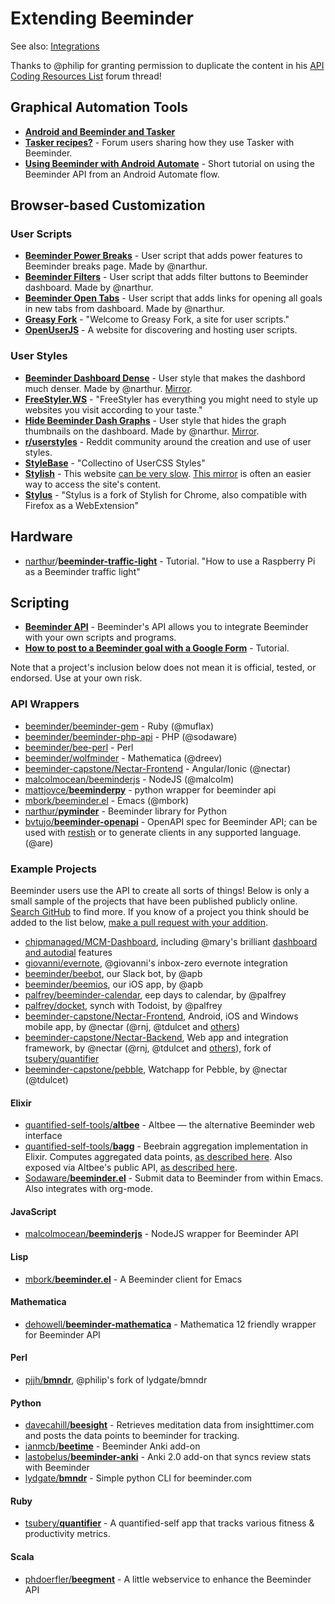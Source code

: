 # Extending Beeminder

See also: [Integrations][1]

Thanks to @philip for granting permission to duplicate the content in his [API Coding Resources List][2] forum thread!

## Graphical Automation Tools

*   [**Android and Beeminder and Tasker**][3]
*   [**Tasker recipes?**][4] - Forum users sharing how they use Tasker with Beeminder.
*   [**Using Beeminder with Android Automate**][5] - Short tutorial on using the Beeminder API from an Android Automate flow.

## Browser-based Customization

### User Scripts

*   [**Beeminder Power Breaks**][6] - User script that adds
    power features to Beeminder breaks page. Made by @narthur.
*   [**Beeminder Filters**][7] - User script that adds filter
    buttons to Beeminder dashboard. Made by @narthur.
*   [**Beeminder Open Tabs**][8] - User script that adds links
    for opening all goals in new tabs from dashboard. Made by @narthur.
*   [**Greasy Fork**][9] - "Welcome to Greasy Fork, a site for user scripts."
*   [**OpenUserJS**][10] - A website for discovering and hosting user scripts.

### User Styles

*   [**Beeminder Dashboard Dense**][11] - User style that makes
    the dashbord much denser. Made by @narthur. [Mirror][12].
*   [**FreeStyler.WS**][13] - "FreeStyler has everything you might need to style up websites you visit according to your taste."
*   [**Hide Beeminder Dash Graphs**][14] - User style that hides the graph thumbnails on the dashboard. Made by @narthur. [Mirror][15].
*   [**r/userstyles**][16] - Reddit community around the creation and use of user styles.
*   [**StyleBase**][17] - "Collectino of UserCSS Styles"
*   [**Stylish**][18] - This website [can be very slow][19]. [This mirror][20] is often an easier way to access the site's content.
*   [**Stylus**][21] - "Stylus is a fork of Stylish for Chrome, also compatible with Firefox as a WebExtension"

## Hardware

*   [narthur][22]/[**beeminder-traffic-light**][23] - Tutorial. "How to use a Raspberry Pi as a Beeminder traffic light"

## Scripting

*   [**Beeminder API**][24] - Beeminder's API allows you to integrate
    Beeminder with your own scripts and programs.
*   [**How to post to a Beeminder goal with a Google Form**][25] - Tutorial.

Note that a project's inclusion below does not mean it is official, tested, or endorsed. Use at your own risk.

### API Wrappers

*   [beeminder/beeminder-gem][26] - Ruby (@muflax)
*   [beeminder/beeminder-php-api][27] - PHP (@sodaware)
*   [beeminder/bee-perl][28] - Perl
*   [beeminder/wolfminder][29] - Mathematica (@dreev)
*   [beeminder-capstone/Nectar-Frontend][30] - Angular/Ionic (@nectar)
*   [malcolmocean/beeminderjs][31] - NodeJS (@malcolm)
*   [mattjoyce/**beeminderpy**][32] - python wrapper for beeminder api
*   [mbork/beeminder.el][33] - Emacs (@mbork)
*   [narthur/**pyminder**][34] - Beeminder library for Python
*   [bvtujo/**beeminder-openapi**][35] - OpenAPI spec for Beeminder API; can be used with [restish][36] or to generate clients in any supported language. (@are)

### Example Projects

Beeminder users use the API to create all sorts of things! Below is only a small sample of the projects that have been published publicly online. [Search GitHub][37] to find more. If you know of a project you think should be added to the list below, [make a pull request with your addition][38].

*   [chipmanaged/MCM-Dashboard][39], including @mary's brilliant [dashboard and autodial][40] features
*   [giovanni/evernote][41], @giovanni's inbox-zero evernote integration
*   [beeminder/beebot][42], our Slack bot, by @apb
*   [beeminder/beemios][43], our  iOS app, by @apb
*   [palfrey/beeminder-calendar][44], eep days to calendar, by @palfrey
*   [palfrey/docket][45], synch with Todoist, by @palfrey
*   [beeminder-capstone/Nectar-Frontend][46], Android, iOS and Windows mobile app, by @nectar (@rnj, @tdulcet and [others][47])
*   [beeminder-capstone/Nectar-Backend][48], Web app and integration framework, by @nectar (@rnj, @tdulcet and [others][47]), fork of [tsubery/quantifier][49]
*   [beeminder-capstone/pebble][50], Watchapp for Pebble, by @nectar (@tdulcet)

#### Elixir

*   [quantified-self-tools/**altbee**][51] - Altbee — the alternative Beeminder web interface
*   [quantified-self-tools/**bagg**][52] - Beebrain aggregation implementation in Elixir. Computes aggregated data points, [as described here][53]. Also exposed via Altbee's public API, [as described here][54].
*   [Sodaware/**beeminder.el**][55] - Submit data to Beeminder from within Emacs. Also integrates with org-mode.

#### JavaScript

*   [malcolmocean/**beeminderjs**][31] - NodeJS wrapper for Beeminder API

#### Lisp

*   [mbork/**beeminder.el**][33] - A Beeminder client for Emacs

#### Mathematica

*   [dehowell/**beeminder-mathematica**][56] - Mathematica 12 friendly wrapper for Beeminder API

#### Perl

*   [pjjh/**bmndr**][57], @philip's fork of lydgate/bmndr

#### Python

*   [davecahill/**beesight**][58] - Retrieves meditation data from insighttimer.com and posts the data points to beeminder for tracking.
*   [ianmcb/**beetime**][59] - Beeminder Anki add-on
*   [lastobelus/**beeminder-anki**][60] - Anki 2.0 add-on that syncs review stats with Beeminder
*   [lydgate/**bmndr**][61] - Simple python CLI for beeminder.com

#### Ruby

*   [tsubery/**quantifier**][62] - A quantified-self app that tracks various fitness & productivity metrics.

#### Scala

*   [phdoerfler/**beegment**][63] - A little webservice to enhance the Beeminder API

[1]: integrations.md

[2]: https://forum.beeminder.com/t/api-coding-resources-list/2947

[3]: https://blog.beeminder.com/beedroid/

[4]: https://forum.beeminder.com/t/tasker-recipes/5367

[5]: https://forum.beeminder.com/t/using-beeminder-with-android-automate/6401

[6]: https://openuserjs.org/scripts/narthur/Beeminder_Power_Breaks

[7]: https://openuserjs.org/scripts/narthur/Beeminder_Filters

[8]: https://openuserjs.org/scripts/narthur/Beeminder_Open_Tabs

[9]: https://greasyfork.org/en

[10]: https://openuserjs.org/

[11]: https://userstyles.org/styles/174385/beeminder-dashboard-dense?utm_campaign=stylish_stylepage

[12]: https://33kk.github.io/uso-archive/?null=&search=beeminder&style=174385

[13]: https://freestyler.ws/

[14]: https://userstyles.org/styles/173240/hide-beeminder-dash-graphs

[15]: https://33kk.github.io/uso-archive/?null=&search=beeminder&style=173240

[16]: https://www.reddit.com/r/userstyles/

[17]: https://stylebase.cc/

[18]: https://userstyles.org/

[19]: https://www.reddit.com/r/userstyles/comments/hcndfo/userstylesorg_is_ridiculously_slow_often_timing/

[20]: https://33kk.github.io/uso-archive/

[21]: https://github.com/openstyles/stylus

[22]: https://github.com/narthur

[23]: https://github.com/narthur/beeminder-traffic-light

[24]: http://api.beeminder.com/#beeminder-api-reference

[25]: https://forum.beeminder.com/t/how-to-post-to-a-beeminder-goal-with-a-google-form/7746

[26]: https://github.com/beeminder/beeminder-gem

[27]: https://github.com/beeminder/beeminder-php-api

[28]: https://github.com/beeminder/bee-perl

[29]: https://github.com/beeminder/wolfminder

[30]: https://github.com/beeminder-capstone/Nectar-Frontend/blob/develop/src/providers/beeminder-api.ts

[31]: https://github.com/malcolmocean/beeminderjs

[32]: https://github.com/mattjoyce/beeminderpy

[33]: https://github.com/mbork/beeminder.el

[34]: https://github.com/narthur/pyminder

[35]: https://github.com/bvtujo/beeminder-openapi

[36]: https://rest.sh/#/

[37]: https://github.com/search?q=beeminder&type=

[38]: https://github.com/narthur/beeminder-wiki

[39]: https://github.com/chipmanaged/MCM-Dashboard

[40]: http://forum.beeminder.com/t/help-yourself-to-some-api-files/524

[41]: https://github.com/giovannicoppola/beEvernote

[42]: https://github.com/beeminder/beebot

[43]: https://github.com/beeminder/beemios

[44]: https://github.com/palfrey/beeminder-calendar

[45]: https://github.com/palfrey/docket

[46]: https://github.com/beeminder-capstone/Nectar-Frontend

[47]: http://forum.beeminder.com/t/new-mobile-app-android-ios-windows-plus-7-new-integrations/3421

[48]: https://github.com/beeminder-capstone/Nectar-Backend

[49]: https://github.com/tsubery/quantifier/

[50]: https://github.com/beeminder-capstone/pebble

[51]: https://github.com/quantified-self-tools/altbee

[52]: https://github.com/quantified-self-tools/bagg

[53]: https://forum.beeminder.com/t/github-projects-that-use-the-beeminder-api/7497/3?u=narthur

[54]: https://forum.beeminder.com/t/beeminder-mathematica-package/7385/12

[55]: https://github.com/Sodaware/beeminder.el

[56]: https://github.com/dehowell/beeminder-mathematica

[57]: https://github.com/pjjh/bmndr

[58]: https://github.com/davecahill/beesight

[59]: https://github.com/ianmcb/beetime

[60]: https://github.com/lastobelus/beeminder-anki

[61]: https://github.com/lydgate/bmndr

[62]: https://github.com/tsubery/quantifier

[63]: https://github.com/phdoerfler/beegment
